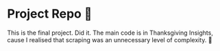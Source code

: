 # Project Repo 🦾
This is the final project. Did it. The main code is in Thanksgiving Insights, cause I realised that scraping was an unnecessary level of complexity. 🐣
